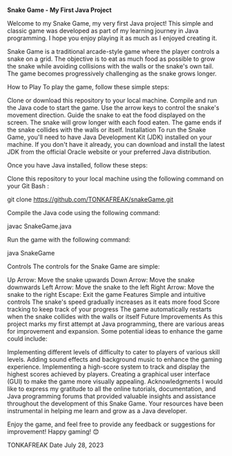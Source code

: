 **Snake Game - My First Java Project**

Welcome to my Snake Game, my very first Java project! This simple and classic game was developed as part of my learning journey in Java programming. I hope you enjoy playing it as much as I enjoyed creating it.

Snake Game is a traditional arcade-style game where the player controls a snake on a grid. The objective is to eat as much food as possible to grow the snake while avoiding collisions with the walls or the snake's own tail. The game becomes progressively challenging as the snake grows longer.

How to Play
To play the game, follow these simple steps:

Clone or download this repository to your local machine.
Compile and run the Java code to start the game.
Use the arrow keys to control the snake's movement direction.
Guide the snake to eat the food displayed on the screen.
The snake will grow longer with each food eaten.
The game ends if the snake collides with the walls or itself.
Installation
To run the Snake Game, you'll need to have Java Development Kit (JDK) installed on your machine. If you don't have it already, you can download and install the latest JDK from the official Oracle website or your preferred Java distribution.

Once you have Java installed, follow these steps:

Clone this repository to your local machine using the following command on your Git Bash :

git clone https://github.com/TONKAFREAK/snakeGame.git

Compile the Java code using the following command:

javac SnakeGame.java

Run the game with the following command:

java SnakeGame

Controls
The controls for the Snake Game are simple:

Up Arrow: Move the snake upwards
Down Arrow: Move the snake downwards
Left Arrow: Move the snake to the left
Right Arrow: Move the snake to the right
Escape: Exit the game
Features
Simple and intuitive controls
The snake's speed gradually increases as it eats more food
Score tracking to keep track of your progress
The game automatically restarts when the snake collides with the walls or itself
Future Improvements
As this project marks my first attempt at Java programming, there are various areas for improvement and expansion. Some potential ideas to enhance the game could include:

Implementing different levels of difficulty to cater to players of various skill levels.
Adding sound effects and background music to enhance the gaming experience.
Implementing a high-score system to track and display the highest scores achieved by players.
Creating a graphical user interface (GUI) to make the game more visually appealing.
Acknowledgments
I would like to express my gratitude to all the online tutorials, documentation, and Java programming forums that provided valuable insights and assistance throughout the development of this Snake Game. Your resources have been instrumental in helping me learn and grow as a Java developer.

Enjoy the game, and feel free to provide any feedback or suggestions for improvement! Happy gaming! 😊

TONKAFREAK
Date July 28, 2023




